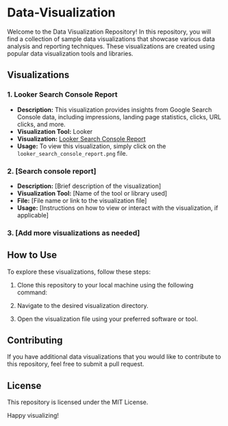 # Data-Visualization

Welcome to the Data Visualization Repository! In this repository, you will find a collection of sample data visualizations that showcase various data analysis and reporting techniques. These visualizations are created using popular data visualization tools and libraries.

## Visualizations

### 1. Looker Search Console Report

- **Description:** This visualization provides insights from Google Search Console data, including impressions, landing page statistics, clicks, URL clicks, and more.
- **Visualization Tool:** Looker
- **Visualization:** [Looker Search Console Report](https://lookerstudio.google.com/reporting/d94d866f-fa7d-466f-a619-785cf7ffa0db)
- **Usage:** To view this visualization, simply click on the `looker_search_console_report.png` file.

### 2. [Search console report]

- **Description:** [Brief description of the visualization]
- **Visualization Tool:** [Name of the tool or library used]
- **File:** [File name or link to the visualization file]
- **Usage:** [Instructions on how to view or interact with the visualization, if applicable]

### 3. [Add more visualizations as needed]

## How to Use

To explore these visualizations, follow these steps:

1. Clone this repository to your local machine using the following command:

2. Navigate to the desired visualization directory.


3. Open the visualization file using your preferred software or tool.

## Contributing

If you have additional data visualizations that you would like to contribute to this repository, feel free to submit a pull request. 

## License

This repository is licensed under the MIT License. 

Happy visualizing!
